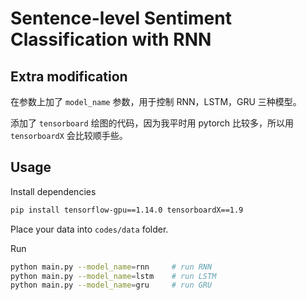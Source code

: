 # Sentence-level Sentiment Classification with RNN

## Extra modification

在参数上加了 `model_name` 参数，用于控制 RNN，LSTM，GRU 三种模型。

添加了 `tensorboard` 绘图的代码，因为我平时用 pytorch 比较多，所以用 `tensorboardX` 会比较顺手些。

## Usage

Install dependencies

```bash
pip install tensorflow-gpu==1.14.0 tensorboardX==1.9
```

Place your data into `codes/data` folder.

Run

```bash
python main.py --model_name=rnn	 	# run RNN
python main.py --model_name=lstm	# run LSTM
python main.py --model_name=gru		# run GRU
```

